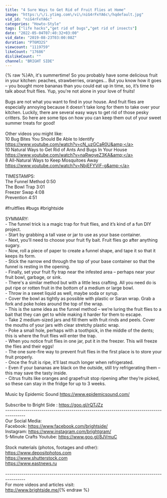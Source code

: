 ```yaml
---
title: "4 Sure Ways to Get Rid of Fruit Flies‏‎ at Home"
image: "https:\/\/i.ytimg.com\/vi\/niG4rFxYA6c\/hqdefault.jpg"
vid_id: "niG4rFxYA6c"
categories: "Howto-Style"
tags: ["life hacks","get rid of bugs","get rid of insects"]
date: "2022-05-04T07:40:32+03:00"
vid_date: "2019-08-23T03:00:08Z"
duration: "PT6M32S"
viewcount: "1119759"
likeCount: "17686"
dislikeCount: ""
channel: "BRIGHT SIDE"
---
```

{% raw %}Ah, it's summertime! So you probably have some delicious fruit in your kitchen: peaches, strawberries, oranges... But you know how it goes – you bought more bananas than you could eat up in time, so, it’s time to talk about fruit flies. Yup, you're not alone in your love of fruits! <br /><br />Bugs are not what you want to find in your house. And fruit flies are especially annoying because it doesn't take long for them to take over your kitchen. Luckily, there are several easy ways to get rid of those pesky critters. So here are some tips on how you can keep them out of your sweet summer treats for good!<br /><br />Other videos you might like:<br />10 Bug Bites You Should Be Able to Identify <a rel="nofollow" target="blank" href="https://www.youtube.com/watch?v=cN_uzGCaR0U&amp;">https://www.youtube.com/watch?v=cN_uzGCaR0U&amp;</a><br />10 Natural Ways to Get Rid of Ants And Bugs In Your House <a rel="nofollow" target="blank" href="https://www.youtube.com/watch?v=naRwoyeZ3KA&amp;">https://www.youtube.com/watch?v=naRwoyeZ3KA&amp;</a><br />8 All-Natural Ways to Keep Mosquitoes Away <a rel="nofollow" target="blank" href="https://www.youtube.com/watch?v=NbjEFYViF-g&amp;">https://www.youtube.com/watch?v=NbjEFYViF-g&amp;</a><br /><br />TIMESTAMPS:<br />The Funnel Method 0:50<br />The Bowl Trap 3:01<br />Freezer Swap 4:08<br />Prevention 4:51<br /><br />#fruitflies #bugs #brightside<br /><br />SYMMARY:<br />- The funnel trick is a magic trap for fruit flies, and it’s kind of a fun DIY project. <br />- Start by grabbing a tall vase or jar to use as your base container. <br />- Next, you’ll need to choose your fruit fly bait. Fruit flies go after anything sugary.<br />- Now, roll a piece of paper to create a funnel shape, and tape it so that it keeps its form. <br />- Stick the narrow end through the top of your base container so that the funnel is resting in the opening. <br />-  Finally, set your fruit fly trap near the infested area – perhaps near your fruit bowl, garbage, or sink. <br />- There's a similar method but with a little less crafting. All you need do is put ripe or rotten fruit in the bottom of a medium or large bowl. <br />- Throw in a sweet liquid as well, maybe soda or syrup.<br />- Cover the bowl as tightly as possible with plastic or Saran wrap. Grab a fork and poke holes around the top of the wrap.<br />- This is the same idea as the funnel method – we’re luring the fruit flies to a bait that they can get to while making it harder for them to escape.<br />- Take 2 medium-sized jars and fill them with fruit rinds and peels. Cover the mouths of your jars with clear stretchy plastic wrap. <br />- Poke a small hole, perhaps with a toothpick, in the middle of the dents; this is where the fruit flies will enter the trap.<br />- When you notice fruit flies in one jar, put it in the freezer. This will freeze the flies and their eggs! <br />- The one sure-fire way to prevent fruit flies in the first place is to store your fruit properly. <br />- Once the fruit is ripe, it’ll last much longer when refrigerated. <br />- Even if your bananas are black on the outside, still try refrigerating them – this may save the tasty inside.<br />- Citrus fruits like oranges and grapefruit stop ripening after they’re picked, so these can stay in the fridge for up to 3 weeks. <br /><br />Music by Epidemic Sound  <a rel="nofollow" target="blank" href="https://www.epidemicsound.com/">https://www.epidemicsound.com/</a><br /><br />Subscribe to Bright Side : <a rel="nofollow" target="blank" href="https://goo.gl/rQTJZz">https://goo.gl/rQTJZz</a><br />----------------------------------------------------------------------------------------<br />Our Social Media:<br />Facebook: <a rel="nofollow" target="blank" href="https://www.facebook.com/brightside/">https://www.facebook.com/brightside/</a><br />Instagram: <a rel="nofollow" target="blank" href="https://www.instagram.com/brightgram/">https://www.instagram.com/brightgram/</a><br />5-Minute Crafts Youtube: <a rel="nofollow" target="blank" href="https://www.goo.gl/8JVmuC">https://www.goo.gl/8JVmuC</a><br /><br />Stock materials (photos, footages and other):<br /><a rel="nofollow" target="blank" href="https://www.depositphotos.com">https://www.depositphotos.com</a><br /><a rel="nofollow" target="blank" href="https://www.shutterstock.com">https://www.shutterstock.com</a><br /><a rel="nofollow" target="blank" href="https://www.eastnews.ru">https://www.eastnews.ru</a><br /><br />----------------------------------------------------------------------------------------<br />For more videos and articles visit:<br /><a rel="nofollow" target="blank" href="http://www.brightside.me/">http://www.brightside.me/</a>{% endraw %}

